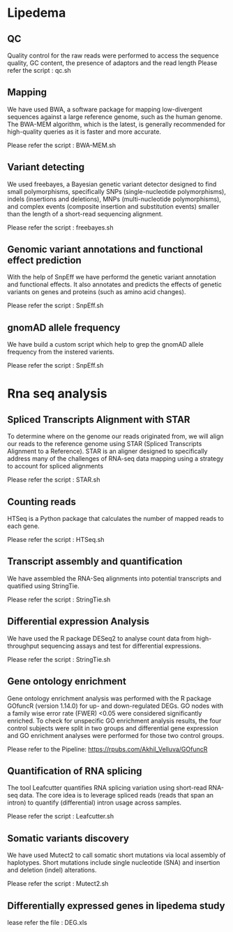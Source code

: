 # Lipedema

## QC
Quality control for the raw reads were performed to access the sequence quality, GC content,
the presence of adaptors and the read length
Please refer the script : qc.sh

## Mapping
We have used BWA, a software package for mapping low-divergent sequences against a large reference genome, such as the human genome. The
BWA-MEM algorithm, which is the latest, is generally recommended for high-quality queries as it is faster and more accurate.

Please refer the script : BWA-MEM.sh

## Variant detecting
We used freebayes, a Bayesian genetic variant detector designed to find small polymorphisms, specifically SNPs (single-nucleotide polymorphisms), indels (insertions and deletions), MNPs (multi-nucleotide polymorphisms), and complex events (composite insertion and substitution events) smaller than the length of a short-read sequencing alignment.


Please refer the script : freebayes.sh

## Genomic variant annotations and functional effect prediction
 With the help of SnpEff we have performd the genetic variant annotation and functional effects. It also annotates and predicts the effects of genetic variants on genes and proteins (such as amino acid changes).


Please refer the script : SnpEff.sh

## gnomAD allele frequency
We have build a custom script which help to grep the gnomAD allele frequency from the instered varients.


Please refer the script : SnpEff.sh

# Rna seq analysis
## Spliced Transcripts Alignment with STAR
To determine where on the genome our reads originated from, we will align our reads to the reference genome using STAR (Spliced Transcripts Alignment to a Reference). STAR is an aligner designed to specifically address many of the challenges of RNA-seq data mapping using a strategy to account for spliced alignments


Please refer the script : STAR.sh
## Counting reads
HTSeq is a Python package that calculates the number of mapped reads to each gene.


Please refer the script : HTSeq.sh
## Transcript assembly and quantification
We have assembled the RNA-Seq alignments into potential transcripts and quatified using StringTie.


Please refer the script : StringTie.sh
## Differential expression Analysis
We have used the R package DESeq2 to analyse count data from high-throughput sequencing assays and test for differential expressions.


Please refer the script : StringTie.sh
## Gene ontology enrichment
Gene ontology enrichment analysis was performed with the R package GOfuncR (version 1.14.0) for up- and down-regulated DEGs. GO nodes with a family wise error rate (FWER) <0.05 were considered significantly enriched. To check for unspecific GO enrichment analysis results, the four control subjects were split in two groups and differential gene expression and GO enrichment analyses were performed for those two control groups.

Please refer to the Pipeline: https://rpubs.com/Akhil_Velluva/GOfuncR
## Quantification of RNA splicing
The tool Leafcutter quantifies RNA splicing variation using short-read RNA-seq data. The core idea is to leverage spliced reads (reads that span an intron) to quantify (differential) intron usage across samples.

Please refer the script : Leafcutter.sh

## Somatic variants discovery
We have used Mutect2 to call somatic short mutations via local assembly of haplotypes. Short mutations include single nucleotide (SNA) and insertion and deletion (indel) alterations.

Please refer the script : Mutect2.sh

## Differentially expressed genes in lipedema study
lease refer the file : DEG.xls

